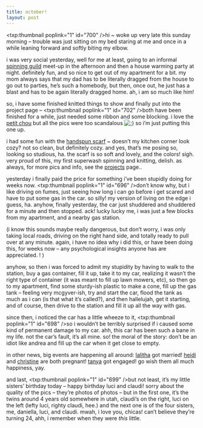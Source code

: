```yaml
---
title: october!
layout: post
---
```


<span class="pic"><txp:thumbnail poplink="1" id="700" /></span>hi ~ woke up very late this sunday morning &#8211; trouble was just sitting on my bed staring at me and once in a while leaning forward and softly biting my elbow. 

i was very social yesterday, well for me at least, going to an informal [spinning guild][1] meet-up in the afternoon and then a house warming party at night. definitely fun, and so nice to get out of my apartment for a bit. my mom always says that my dad has to be literally dragged from the house to go out to parties, he&#8217;s such a homebody, but then, once out, he just has a blast and has to be again literally dragged home. ah, i am so much like him!

so, i have some finished knitted things to show and finally put into the project page &#8211; <span class="pic"><txp:thumbnail poplink="1" id="702" /></span>both have been finished for a while, just needed some ribbon and some blocking. i love the [petit chou][2] but all the pics were too scandalous <img src="http://localhost:8888/wordpress/wp-includes/images/smilies/icon_wink.gif" alt=";)" class="wp-smiley" /> so i&#8217;m just putting this one up. 

i had some fun with the [ handspun scarf][3] ~ doesn&#8217;t my kitchen corner look cozy? not so clean, but definitely cozy. and yes, that&#8217;s me posing so, looking so studious, ha. the scarf is so soft and lovely, and the colors! sigh. very proud of this, my first superwash spinning and knitting, delish. as always, for more pics and info, see the [projects][4] page..

yesterday i finally paid the price for something i&#8217;ve been stupidly doing for weeks now. <span class="pic"><txp:thumbnail poplink="1" id="696" />don&#8217;t know why, but i like driving on fumes, just seeing how long i can go before i get scared and have to put some gas in the car. </span>so silly! my version of living on the edge i guess, ha. anyhow, finally yesterday, the car just shuddered and shuddered for a minute and then stopped. ack! lucky lucky me, i was just a few blocks from my apartment, and a nearby gas station. 

(i know this sounds maybe really dangerous, but don&#8217;t worry, i was only taking local roads, driving on the right hand side, and totally ready to pull over at any minute. again, i have no idea why i did this, or have been doing this, for weeks now &#8211; any psychological insights anyone has are appreciated. ! )

anyhow, so then i was forced to admit my stupidity by having to walk to the station, buy a gas container, fill it up, take it to my car, realizing it wasn&#8217;t the right type of container (it was meant to fill up lawn mowers, etc), so then go to my apartment, find some sturdy-ish plastic to make a cone, fill up the gas tank &#8211; feeling very mcgyver-ish, try and start the car, flood the tank as much as i can (is that what it&#8217;s called?), and then hallelujah, get it starting, and of course, then drive to the station and fill it up all the way with gas. 

since then, i noticed the car has a little wheeze to it, <span class="pic"><txp:thumbnail poplink="1" id="698" /></span>so i wouldn&#8217;t be terribly surprised if i caused some kind of permanent damage to my car. ahh, this car has been such a bane in my life. not the car&#8217;s fault, it&#8217;s all mine. so! the moral of the story: don&#8217;t be an idiot like andrea and fill up the car when it get close to empty.

in other news, big events are happening all around: [lalitha][5] got married! [heidi][6] and [christine][7] are both pregnant! [tanya][8] got engaged! go wish them all much happiness, yay. 

and last, <span class="pic"><txp:thumbnail poplink="1" id="699" /></span>but not least, it&#8217;s my little sisters&#8217; birthday today &#8211; happy birthday luci and claudi! sorry about the quality of the pics &#8211; they&#8217;re photos of photos &#8211; but in the first one, it&#8217;s the twins around 4 years old somewhere in utah, claudi&#8217;s on the right, luci on the left (lefty luci, righty claudi, hee.) and the next one is of the four sisters, me, daniella, luci, and claudi. mwah, i love you, chicas! can&#8217;t believe they&#8217;re turning 24, ahh, i remember when they were *this* little.

 [1]: http://glasg.org/
 [2]: http://mellowtrouble.net/projects/371
 [3]: http://mellowtrouble.net/projects/376
 [4]: http://mellowtrouble.net/projects
 [5]: http://lali.typepad.com/musings/
 [6]: http://www.stepintomythimble.com/wordpress/
 [7]: http://knittingforboozehags.com/
 [8]: http://tangodiva.typepad.com/my_weblog/